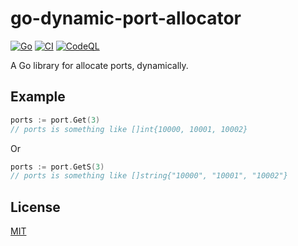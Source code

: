 # go-dynamic-port-allocator

[![Go](https://pkg.go.dev/badge/github.com/1eedaegon/go-dynamic-port-allocator.svg)](https://pkg.go.dev/github.com/1eedaegon/go-dynamic-port-allocator)
[![CI](https://github.com/1eedaegon/go-dynamic-port-allocator/actions/workflows/go.yml/badge.svg)](https://github.com/1eedaegon/go-dynamic-port-allocator/actions/workflows/go.yml)
[![CodeQL](https://github.com/1eedaegon/go-dynamic-port-allocator/actions/workflows/codeql.yml/badge.svg?branch=main)](https://github.com/1eedaegon/go-dynamic-port-allocator/actions/workflows/codeql.yml)

A Go library for allocate ports, dynamically.

## Example

```go
ports := port.Get(3)
// ports is something like []int{10000, 10001, 10002}
```

Or

```go
ports := port.GetS(3)
// ports is something like []string{"10000", "10001", "10002"}
```

## License

[MIT](LICENSE)
